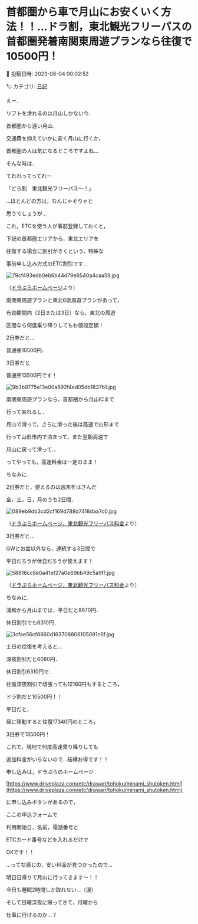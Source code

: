 # 首都圏から車で月山にお安くいく方法！！…ドラ割，東北観光フリーパスの首都圏発着南関東周遊プランなら往復で10500円！

📅 投稿日時: 2023-06-04 00:02:52

🏷️ カテゴリ: [日記](cc4b5682fb7b8b144980957a978653fb0.md)

えー．


リフトを滑れるのは月山しかない今．


首都圏から遠い月山．


交通費を抑えていかに安く月山に行くか，


首都圏の人は気になるところですよね…





そんな時は．


てれれってってれー


「どら割　東北観光フリーパス～！」





…ほとんどの方は，なんじゃそりゃと


思うでしょうが…





これ，ETCを使う人が事前登録しておくと，


下記の首都圏エリアから，東北エリアを


往復する場合に割引がきくという，特殊な


事前申し込み方式のETC割引です…




![79cf493edb0eb6b44d79e8540a4caa59.jpg](images/79cf493edb0eb6b44d79e8540a4caa59.jpg)




（[ドラぷらホームページ](https://www.driveplaza.com/etc/drawari/tohoku/index.html)より）





南関東周遊プランと東北6県周遊プランがあって，


有効期間内（2日または3日）なら，東北の周遊


区間なら何度乗り降りしてもお値段定額！


2日券だと…


普通車10500円．


3日券だと


普通車13500円です！




![9b3b9775e13e00a892f4ed05db1837b1.jpg](images/9b3b9775e13e00a892f4ed05db1837b1.jpg)










南関東周遊プランなら，首都圏から月山ICまで


行って来れるし．


月山で滑って，さらに滑った後は高速で山形まで


行って山形市内で泊まって，また翌朝高速で


月山に戻って滑って…


ってやっても，高速料金は一定のまま！





ちなみに．


2日券だと，使えるのは週末をはさんだ


金，土，日，月のうち2日間．




![089eb9db3cd2cf169d788d7418daa7c0.jpg](images/089eb9db3cd2cf169d788d7418daa7c0.jpg)




（[ドラぷらホームページ，東北観光フリーパス料金](https://www.driveplaza.com/etc/drawari/tohoku/minami_shutoken.html)より）





3日券だと…


GWとお盆以外なら，連続する3日間で


平日だろうが休日だろうが使えます！




![58816cc8e0a41ef27a0e69bb49c5a9f1.jpg](images/58816cc8e0a41ef27a0e69bb49c5a9f1.jpg)




（[ドラぷらホームページ，東北観光フリーパス料金](https://www.driveplaza.com/etc/drawari/tohoku/tohoku_shutoken.html)より）





ちなみに．


浦和から月山までは，平日だと8670円．


休日割引でも6310円．




![3cfae56cf8860d163708806105091c6f.jpg](images/3cfae56cf8860d163708806105091c6f.jpg)







土日の往復を考えると…


深夜割引だと6080円．


休日割引6310円で．


往復深夜割引で頑張っても12160円もするところ，


ドラ割だと10500円！！





平日だと，


昼に移動すると往復17340円のところ，


3日券で13500円！





これで，現地で何度高速乗り降りしても


追加料金がいらないので…結構お得です！！





申し込みは，ドラぷらのホームページ


[https://www.driveplaza.com/etc/drawari/tohoku/minami_shutoken.html](https://www.driveplaza.com/etc/drawari/tohoku/minami_shutoken.html)


に申し込みボタンがあるので，


ここの申込フォームで


利用開始日，名前，電話番号と


ETCカード番号などを入れるだけで


OKです！！





…ってな感じの，安い料金が見つかったので…


明日日帰りで月山に行ってきます～！！





今日も睡眠2時間しか取れない…（涙）


そして日曜深夜に帰ってきて，月曜から


仕事に行けるのか…？
